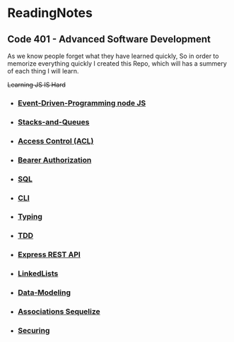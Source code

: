 # ReadingNotes
## Code 401 - Advanced Software Development

As we know people forget what they have learned quickly, So in order to memorize everything quickly I created this Repo, which will has a summery of each thing I will learn.

~~Learning JS IS Hard~~

- ### [Event-Driven-Programming node JS](./notedNew/Event-Driven-Programming-in-Nodejs/Event-Driven-Programming-in-Nodejs.md)
- ### [Stacks-and-Queues](./notedNew/Stacks-and-Queues/Stacks-and-Queues.md)
- ### [Access Control (ACL) ](./notedNew/Access%20Control%20(ACL)/)
- ### [Bearer Authorization ](./notedNew/Bearer%20Authorization/Bearer%20Authorization.md) 
- ### [SQL ](./notedNew/IntroductionToSQL/IntroductionToSQL.md) <br> 
- ### [CLI ](./notedNew/Commands/CommandLines.md)
- ### [Typing ](./notedNew/TypingPractice/typingPractice.md)
- ### [TDD ](./notedNew/TDD/TDD.md)
- ### [Express REST API ](./notedNew/Express%20REST%20API/README.MD)
- ### [LinkedLists ](./notedNew/LinkedLists/LinkedLists.md)
- ### [Data-Modeling ](./notedNew/Data-Modeling/README.md)
- ### [Associations Sequelize ](./notedNew/Associations/Associations.md)

- ### [Securing ](./notedNew/Securing%20Passwords/)